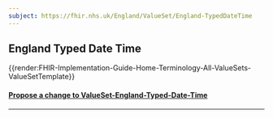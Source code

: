 ```yaml
---
subject: https://fhir.nhs.uk/England/ValueSet/England-TypedDateTime
---
```

## England Typed Date Time

{{render:FHIR-Implementation-Guide-Home-Terminology-All-ValueSets-ValueSetTemplate}}

<div id="Feedback" class="tabcontent">
<h4><a href='https://simplifier.net/NHS-England-Implementation-Guide/ValueSet-England-TypedDateTime/~issues?level=File' target="_blank">Propose a change to ValueSet-England-Typed-Date-Time </a></h4>
</div>

---